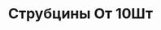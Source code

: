 ---
id: '38'
title: Струбцины От 10Шт
description: Залог 2000 рублей
price: '200'
order: 38
default_thumbnail_image: image/IMG_20210204_153255.jpg
default_original_image: image/IMG_20210204_153255_sm.jpg
category: content/category/08proch.md
featured: true
layout: product
---